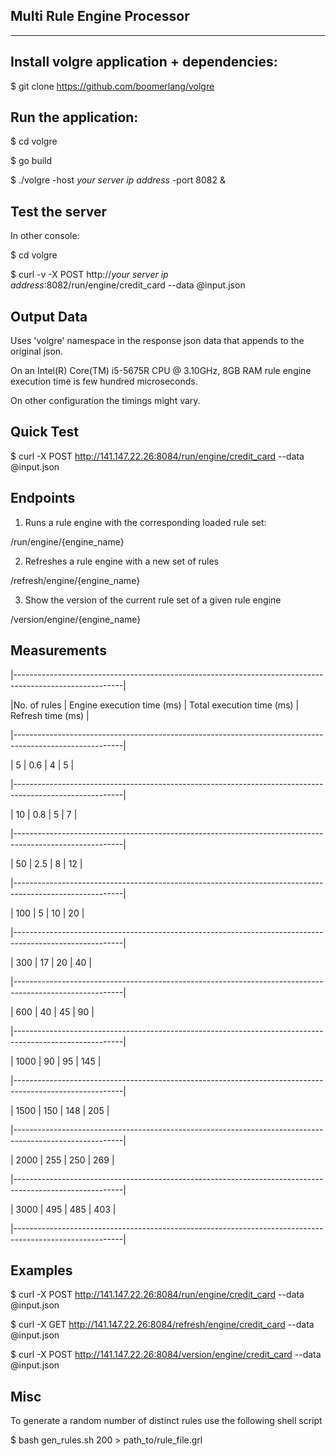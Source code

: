 Multi Rule Engine Processor
----------------------------
----------------------------


Install volgre application + dependencies:
------------------------------------------


$ git clone https://github.com/boomerlang/volgre


Run the application:
--------------------


$ cd volgre


$ go build


$ ./volgre  -host _your server ip address_ -port 8082 &


Test the server
---------------


In other console:


$ cd volgre


$ curl -v -X POST http://_your server ip address_:8082/run/engine/credit_card --data @input.json


Output Data
-----------

Uses 'volgre' namespace in the response json data that appends to the original json.


On an Intel(R) Core(TM) i5-5675R CPU @ 3.10GHz, 8GB RAM rule engine execution time is few hundred microseconds.


On other configuration the timings might vary.

Quick Test
----------

$ curl -X POST http://141.147.22.26:8084/run/engine/credit_card --data @input.json


Endpoints
---------

1. Runs a rule engine with the corresponding loaded rule set:

/run/engine/{engine_name}


2. Refreshes a rule engine with a new set of rules

/refresh/engine/{engine_name}


3. Show the version of the current rule set of a given rule engine

/version/engine/{engine_name}


Measurements
------------

|---------------------------------------------------------------------------------------------------------|

|No. of rules   |   Engine execution time (ms)   |   Total execution time  (ms)   |     Refresh time (ms) |

|---------------------------------------------------------------------------------------------------------|

|    5          |                0.6             |                     4          |       5               |

|---------------------------------------------------------------------------------------------------------|

|   10          |                0.8             |                     5          |       7               |

|---------------------------------------------------------------------------------------------------------|

|   50          |                2.5             |                     8          |      12               |

|---------------------------------------------------------------------------------------------------------|

|  100          |                  5             |                    10          |      20               |

|---------------------------------------------------------------------------------------------------------|

|  300          |                 17             |                    20          |      40               |

|---------------------------------------------------------------------------------------------------------| 

|  600          |                 40             |                    45          |      90               |

|---------------------------------------------------------------------------------------------------------|

| 1000          |                 90             |                    95          |     145               |

|---------------------------------------------------------------------------------------------------------|

| 1500          |                150             |                   148          |     205               |

|---------------------------------------------------------------------------------------------------------|

| 2000          |                255             |                   250          |     269               |

|---------------------------------------------------------------------------------------------------------|

| 3000          |                495             |                   485          |     403               |

|---------------------------------------------------------------------------------------------------------|


Examples
--------

$ curl -X POST http://141.147.22.26:8084/run/engine/credit_card --data @input.json


$ curl -X GET http://141.147.22.26:8084/refresh/engine/credit_card --data @input.json


$ curl -X POST http://141.147.22.26:8084/version/engine/credit_card --data @input.json

Misc
------

To generate a random number of distinct rules use the following shell script

$ bash gen_rules.sh 200 > path_to/rule_file.grl


